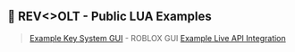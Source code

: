 ## 💸 REV<>OLT - Public LUA Examples

> [Example Key System GUI](/keysystem-gui.lua) - ROBLOX GUI
> [Example Live API Integration](/live-api.lua)
